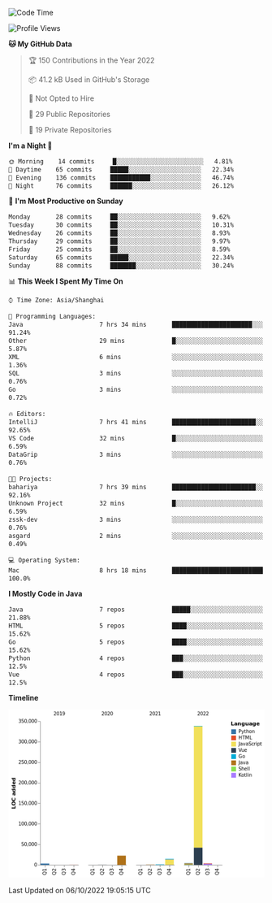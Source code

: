 <!--START_SECTION:waka-->
![Code Time](http://img.shields.io/badge/Code%20Time-1%2C232%20hrs%2037%20mins-blue)

![Profile Views](http://img.shields.io/badge/Profile%20Views-0-blue)

**🐱 My GitHub Data** 

> 🏆 150 Contributions in the Year 2022
 > 
> 📦 41.2 kB Used in GitHub's Storage 
 > 
> 🚫 Not Opted to Hire
 > 
> 📜 29 Public Repositories 
 > 
> 🔑 19 Private Repositories  
 > 
**I'm a Night 🦉** 

```text
🌞 Morning    14 commits     █░░░░░░░░░░░░░░░░░░░░░░░░   4.81% 
🌆 Daytime    65 commits     █████░░░░░░░░░░░░░░░░░░░░   22.34% 
🌃 Evening    136 commits    ███████████░░░░░░░░░░░░░░   46.74% 
🌙 Night      76 commits     ██████░░░░░░░░░░░░░░░░░░░   26.12%

```
📅 **I'm Most Productive on Sunday** 

```text
Monday       28 commits     ██░░░░░░░░░░░░░░░░░░░░░░░   9.62% 
Tuesday      30 commits     ██░░░░░░░░░░░░░░░░░░░░░░░   10.31% 
Wednesday    26 commits     ██░░░░░░░░░░░░░░░░░░░░░░░   8.93% 
Thursday     29 commits     ██░░░░░░░░░░░░░░░░░░░░░░░   9.97% 
Friday       25 commits     ██░░░░░░░░░░░░░░░░░░░░░░░   8.59% 
Saturday     65 commits     █████░░░░░░░░░░░░░░░░░░░░   22.34% 
Sunday       88 commits     ███████░░░░░░░░░░░░░░░░░░   30.24%

```


📊 **This Week I Spent My Time On** 

```text
⌚︎ Time Zone: Asia/Shanghai

💬 Programming Languages: 
Java                     7 hrs 34 mins       ██████████████████████░░░   91.24% 
Other                    29 mins             █░░░░░░░░░░░░░░░░░░░░░░░░   5.87% 
XML                      6 mins              ░░░░░░░░░░░░░░░░░░░░░░░░░   1.36% 
SQL                      3 mins              ░░░░░░░░░░░░░░░░░░░░░░░░░   0.76% 
Go                       3 mins              ░░░░░░░░░░░░░░░░░░░░░░░░░   0.72%

🔥 Editors: 
IntelliJ                 7 hrs 41 mins       ███████████████████████░░   92.65% 
VS Code                  32 mins             █░░░░░░░░░░░░░░░░░░░░░░░░   6.59% 
DataGrip                 3 mins              ░░░░░░░░░░░░░░░░░░░░░░░░░   0.76%

🐱‍💻 Projects: 
bahariya                 7 hrs 39 mins       ███████████████████████░░   92.16% 
Unknown Project          32 mins             █░░░░░░░░░░░░░░░░░░░░░░░░   6.59% 
zssk-dev                 3 mins              ░░░░░░░░░░░░░░░░░░░░░░░░░   0.76% 
asgard                   2 mins              ░░░░░░░░░░░░░░░░░░░░░░░░░   0.49%

💻 Operating System: 
Mac                      8 hrs 18 mins       █████████████████████████   100.0%

```

**I Mostly Code in Java** 

```text
Java                     7 repos             █████░░░░░░░░░░░░░░░░░░░░   21.88% 
HTML                     5 repos             ████░░░░░░░░░░░░░░░░░░░░░   15.62% 
Go                       5 repos             ████░░░░░░░░░░░░░░░░░░░░░   15.62% 
Python                   4 repos             ███░░░░░░░░░░░░░░░░░░░░░░   12.5% 
Vue                      4 repos             ███░░░░░░░░░░░░░░░░░░░░░░   12.5%

```


**Timeline**

![Chart not found](https://raw.githubusercontent.com/youtiaoguagua/youtiaoguagua/master/charts/bar_graph.png) 


 Last Updated on 06/10/2022 19:05:15 UTC
<!--END_SECTION:waka-->
